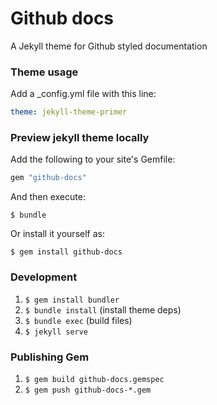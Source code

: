 # Github docs

A Jekyll theme for Github styled documentation

### Theme usage

Add a _config.yml file with this line:
```yaml
theme: jekyll-theme-primer
```

### Preview jekyll theme locally

Add the following to your site's Gemfile:
```ruby
gem "github-docs"
```

And then execute:
```
$ bundle
```

Or install it yourself as:
```
$ gem install github-docs
```

### Development

1. `$ gem install bundler`
2. `$ bundle install` (install theme deps)
3. `$ bundle exec` (build files)
3. `$ jekyll serve`

### Publishing Gem

1. `$ gem build github-docs.gemspec`
2. `$ gem push github-docs-*.gem`
